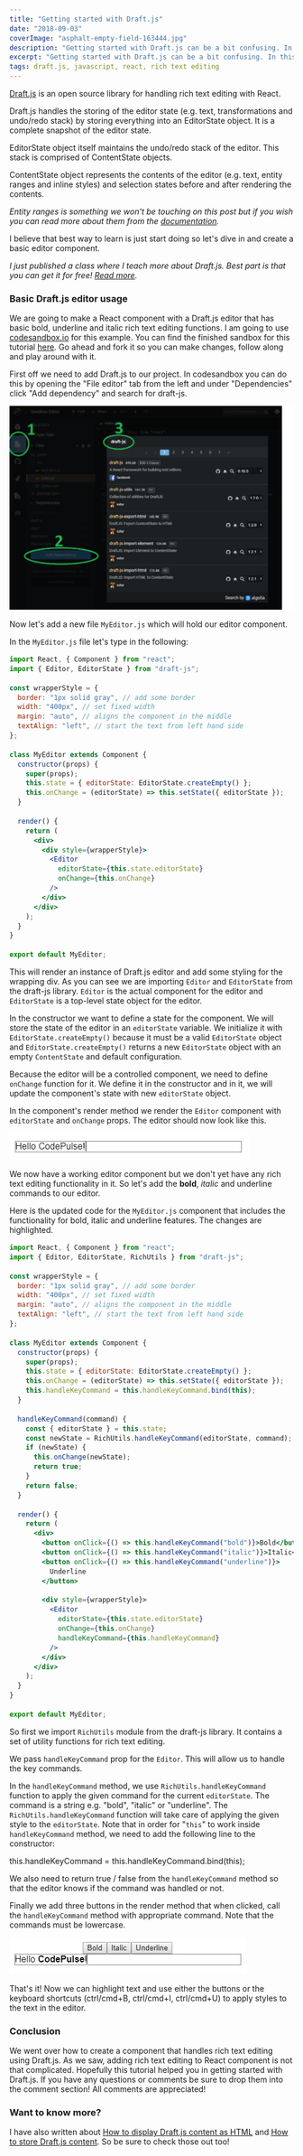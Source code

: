 ```yaml
---
title: "Getting started with Draft.js"
date: "2018-09-03"
coverImage: "asphalt-empty-field-163444.jpg"
description: "Getting started with Draft.js can be a bit confusing. In this post we will cover how to get started by creating an Editor component capeable for RTE."
excerpt: "Getting started with Draft.js can be a bit confusing. In this post we will cover how to get started by creating an Editor component capeable for RTE."
tags: draft.js, javascript, react, rich text editing
---
```


[Draft.js](https://draftjs.org/) is an open source library for handling rich text editing with React.

Draft.js handles the storing of the editor state (e.g. text, transformations and undo/redo stack) by storing everything into an EditorState object. It is a complete snapshot of the editor state.

EditorState object itself maintains the undo/redo stack of the editor. This stack is comprised of ContentState objects.

ContentState object represents the contents of the editor (e.g. text, entity ranges and inline styles) and selection states before and after rendering the contents.

_Entity ranges is something we won't be touching on this post but if you wish you can read more about them from the [documentation](https://draftjs.org/docs/advanced-topics-entities)._

I believe that best way to learn is just start doing so let's dive in and create a basic editor component.

_I just published a class where I teach more about Draft.js. Best part is that you can get it for free! [Read more](/blog/rich-text-editing-in-react-with-draft-js-course/)._

### Basic Draft.js editor usage

We are going to make a React component with a Draft.js editor that has basic bold, underline and italic rich text editing functions. I am going to use [codesandbox.io](/blog/online-code-editor-every-web-developer-should-know-about/) for this example. You can find the finished sandbox for this tutorial [here](https://codesandbox.io/s/1z4vl0wz13?module=%2Fsrc%2FMyEditor.js). Go ahead and fork it so you can make changes, follow along and play around with it.

First off we need to add Draft.js to our project. In codesandbox you can do this by opening the "File editor" tab from the left and under "Dependencies" click "Add dependency" and search for draft-js.

![](./images/codesandbox-draft-js-dependency-1024x733.png)

Now let's add a new file `MyEditor.js` which will hold our editor component.

In the `MyEditor.js` file let's type in the following:

```jsx
import React, { Component } from "react";
import { Editor, EditorState } from "draft-js";

const wrapperStyle = {
  border: "1px solid gray", // add some border
  width: "400px", // set fixed width
  margin: "auto", // aligns the component in the middle
  textAlign: "left", // start the text from left hand side
};

class MyEditor extends Component {
  constructor(props) {
    super(props);
    this.state = { editorState: EditorState.createEmpty() };
    this.onChange = (editorState) => this.setState({ editorState });
  }

  render() {
    return (
      <div>
        <div style={wrapperStyle}>
          <Editor
            editorState={this.state.editorState}
            onChange={this.onChange}
          />
        </div>
      </div>
    );
  }
}

export default MyEditor;
```

This will render an instance of Draft.js editor and add some styling for the wrapping div. As you can see we are importing `Editor` and `EditorState` from the draft-js library. `Editor` is the actual component for the editor and `EditorState` is a top-level state object for the editor.

In the constructor we want to define a state for the component. We will store the state of the editor in an `editorState` variable. We initialize it with `EditorState.createEmpty()` because it must be a valid `EditorState` object and `EditorState.createEmpty()` returns a new `EditorState` object with an empty `ContentState` and default configuration.

Because the editor will be a controlled component, we need to define `onChange` function for it. We define it in the constructor and in it, we will update the component's state with new `editorState` object.

In the component's render method we render the `Editor` component with `editorState` and `onChange` props. The editor should now look like this.

![The editor](./images/editor1-hello-codepulse.jpg)

We now have a working editor component but we don't yet have any rich text editing functionality in it. So let's add the **bold**, _italic_ and underline commands to our editor.

Here is the updated code for the `MyEditor.js` component that includes the functionality for bold, italic and underline features. The changes are highlighted.

```jsx
import React, { Component } from "react";
import { Editor, EditorState, RichUtils } from "draft-js";

const wrapperStyle = {
  border: "1px solid gray", // add some border
  width: "400px", // set fixed width
  margin: "auto", // aligns the component in the middle
  textAlign: "left", // start the text from left hand side
};

class MyEditor extends Component {
  constructor(props) {
    super(props);
    this.state = { editorState: EditorState.createEmpty() };
    this.onChange = (editorState) => this.setState({ editorState });
    this.handleKeyCommand = this.handleKeyCommand.bind(this);
  }

  handleKeyCommand(command) {
    const { editorState } = this.state;
    const newState = RichUtils.handleKeyCommand(editorState, command);
    if (newState) {
      this.onChange(newState);
      return true;
    }
    return false;
  }

  render() {
    return (
      <div>
        <button onClick={() => this.handleKeyCommand("bold")}>Bold</button>
        <button onClick={() => this.handleKeyCommand("italic")}>Italic</button>
        <button onClick={() => this.handleKeyCommand("underline")}>
          Underline
        </button>

        <div style={wrapperStyle}>
          <Editor
            editorState={this.state.editorState}
            onChange={this.onChange}
            handleKeyCommand={this.handleKeyCommand}
          />
        </div>
      </div>
    );
  }
}

export default MyEditor;
```

So first we import `RichUtils` module from the draft-js library. It contains a set of utility functions for rich text editing.

We pass `handleKeyCommand` prop for the `Editor`. This will allow us to handle the key commands.

In the `handleKeyCommand` method, we use `RichUtils.handleKeyCommand` function to apply the given command for the current `editorState`. The command is a string e.g. "bold", "italic" or "underline". The `RichUtils.handleKeyCommand` function will take care of applying the given style to the `editorState`. Note that in order for "`this`" to work inside `handleKeyCommand` method, we need to add the following line to the constructor:

this.handleKeyCommand = this.handleKeyCommand.bind(this);

We also need to return true / false from the `handleKeyCommand` method so that the editor knows if the command was handled or not.

Finally we add three buttons in the render method that when clicked, call the `handleKeyCommand` method with appropriate command. Note that the commands must be lowercase.

![](./images/editor2-hello-codepulse.jpg)

That's it! Now we can highlight text and use either the buttons or the keyboard shortcuts (ctrl/cmd+B, ctrl/cmd+I, ctrl/cmd+U) to apply styles to the text in the editor.

### Conclusion

We went over how to create a component that handles rich text editing using Draft.js. As we saw, adding rich text editing to React component is not that complicated. Hopefully this tutorial helped you in getting started with Draft.js. If you have any questions or comments be sure to drop them into the comment section! All comments are appreciated!

### Want to know more?

I have also written about [How to display Draft.js content as HTML](/blog/how-to-display-draft-js-content-as-html/) and [How to store Draft.js content](/blog/how-to-store-draft-js-content/). So be sure to check those out too!
